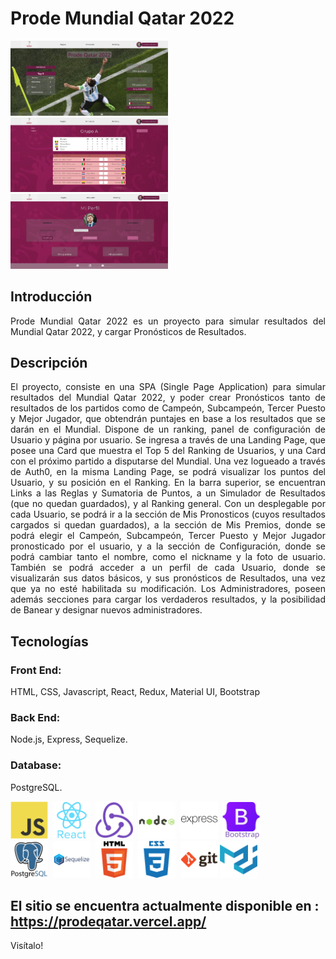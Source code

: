 # Prode Mundial Qatar 2022

<img src='./client/src/images/Prode1.png' width='50%'/>
<img src='./client/src/images/Prode2.png' width='50%'/>
<!-- <img src='./client/src/images/Prode3.png' width='33%'/> -->
<img src='./client/src/images/Prode4.png' width='50%'/>
<!-- <img src='./client/src/images/Prode5.png' width='33%'/> -->

## Introducción

<p align="justify">
Prode Mundial Qatar 2022 es un proyecto para simular resultados del Mundial Qatar 2022, y cargar Pronósticos de Resultados. 
</p>

## Descripción

<p align="justify">
El proyecto, consiste en una SPA (Single Page Application) para simular resultados del Mundial Qatar 2022, y poder crear Pronósticos tanto de resultados de los partidos como de Campeón, Subcampeón, Tercer Puesto y Mejor Jugador, que obtendrán puntajes en base a los resultados que se darán en el Mundial. Dispone de un ranking, panel de configuración de Usuario y página por usuario. Se ingresa a través de una Landing Page, que posee una Card que muestra el Top 5 del Ranking de Usuarios, y una Card con el próximo partido a disputarse del Mundial. Una vez logueado a través de Auth0, en la misma Landing Page, se podrá visualizar los puntos del Usuario, y su posición en el Ranking. En la barra superior, se encuentran Links a las Reglas y Sumatoria de Puntos, a un Simulador de Resultados (que no quedan guardados), y al Ranking general. Con un desplegable por cada Usuario, se podrá ir a la sección de Mis Pronosticos (cuyos resultados cargados si quedan guardados), a la sección de Mis Premios, donde se podrá elegir el Campeón, Subcampeón, Tercer Puesto y Mejor Jugador pronosticado por el usuario, y a la sección de Configuración, donde se podrá cambiar tanto el nombre, como el nickname y la foto de usuario. También se podrá acceder a un perfil de cada Usuario, donde se visualizarán sus datos básicos, y sus pronósticos de Resultados, una vez que ya no esté habilitada su modificación. Los Administradores, poseen además secciones para cargar los verdaderos resultados, y la posibilidad de Banear y designar nuevos administradores.
</p>


## Tecnologías

### Front End:
HTML, CSS, Javascript, React, Redux, Material UI, Bootstrap

### Back End:
Node.js, Express, Sequelize.

### Database:
PostgreSQL.

<div>
  <img src="https://github.com/devicons/devicon/blob/master/icons/javascript/javascript-original.svg" title="JavaScript" alt="JavaScript" width="60" height="60"/>&nbsp;
  <img src="https://github.com/devicons/devicon/blob/master/icons/react/react-original-wordmark.svg" title="React" alt="React" width="60" height="60"/>&nbsp;
  <img src="https://github.com/devicons/devicon/blob/master/icons/redux/redux-original.svg" title="Redux" alt="Redux " width="60" height="60"/>&nbsp;
  <img src="https://github.com/devicons/devicon/blob/master/icons/nodejs/nodejs-original-wordmark.svg" title="NodeJS" alt="NodeJS" width="60" height="60"/>&nbsp;
  <img src="https://github.com/devicons/devicon/blob/master/icons/express/express-original-wordmark.svg" title="Express" alt="Express" width="60" height="60"/>&nbsp;
  <img src="https://github.com/devicons/devicon/blob/master/icons/bootstrap/bootstrap-original-wordmark.svg" title="Bootstrap" alt="Bootstrap" width="60" height="60"/>
</div>
<div>
  <img src="https://github.com/devicons/devicon/blob/master/icons/postgresql/postgresql-original-wordmark.svg" title="PostgreSQL" alt="PostgreSQL" width="60" height="60"/>&nbsp;
  <img src="https://github.com/devicons/devicon/blob/master/icons/sequelize/sequelize-original-wordmark.svg" title="Sequelize" alt="Sequelize" width="60" height="60"/>&nbsp;
  <img src="https://github.com/devicons/devicon/blob/master/icons/html5/html5-original-wordmark.svg" title="HTML5" alt="HTML" width="60" height="60"/>&nbsp;
  <img src="https://github.com/devicons/devicon/blob/master/icons/css3/css3-plain-wordmark.svg"  title="CSS3" alt="CSS" width="60" height="60"/>&nbsp;
  <img src="https://github.com/devicons/devicon/blob/master/icons/git/git-original-wordmark.svg" title="Git" alt="Git" width="60" height="60"/>
  <img src="https://github.com/devicons/devicon/blob/master/icons/materialui/materialui-original.svg" title="Material UI" alt="Material UI" width="60" height="60"/>&nbsp;
</div>

## El sitio se encuentra actualmente disponible en : https://prodeqatar.vercel.app/

Visítalo! 



